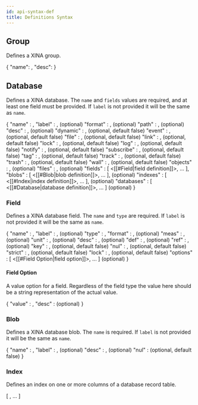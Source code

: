 ```yaml
---
id: api-syntax-def
title: Definitions Syntax 
---
```


## Group

Defines a XINA group.

 {
  "name": <string>,
  "desc": <string>
 }

## Database

Defines a XINA database. The <code>name</code> and <code>fields</code> values are required, and at least one field must be provided. If <code>label</code> is not provided it will be the same as <code>name</code>.

 {
  "name"      : <string>,
  "label"     : <string>,  (optional)
  "format"    : <string>,  (optional)
  "path"      : <string>,  (optional)
  "desc"      : <string>,  (optional)
  "dynamic"   : <boolean>, (optional, default false)
  "event"     : <boolean>, (optional, default false)
  "file"      : <boolean>, (optional, default false)
  "link"      : <boolean>, (optional, default false)
  "lock"      : <boolean>, (optional, default false)
  "log"       : <boolean>, (optional, default false)
  "notify"    : <boolean>, (optional, default false)
  "subscribe" : <boolean>, (optional, default false)
  "tag"       : <boolean>, (optional, default false)
  "track"     : <boolean>, (optional, default false)
  "trash"     : <boolean>, (optional, default false)
  "wall"      : <boolean>, (optional, default false)
  "objects"   : <object>,  (optional)
  "files"     : <object>,  (optional)
  "fields"    : [ <[[#Field|field definition]]>, ... ],
  "blobs"     : [ <[[#Blob|blob definition]]>, ... ],    (optional)
  "indexes"   : [ <[[#Index|index definition]]>, ... ],   (optional)
  "databases" : [ <[[#Database|database definition]]>, ... ] (optional)
 }

### Field

Defines a XINA database field. The <code>name</code> and <code>type</code> are required. If <code>label</code> is not provided it will be the same as <code>name</code>.

 {
  "name"    : <string>,
  "label"   : <string>,  (optional)
  "type"    : <string>,
  "format"  : <string>,  (optional)
  "meas"    : <string>,  (optional)
  "unit"    : <string>,  (optional)
  "desc"    : <string>,  (optional)
  "def"     : <string>,  (optional)
  "ref"     : <string>,  (optional)
  "key"     : <boolean>, (optional, default false)
  "nul"     : <boolean>, (optional, default false)
  "strict"  : <boolean>, (optional, default false)
  "lock"    : <boolean>, (optional, default false)
  "options" : [ <[[#Field Option|field option]]>, ... ] (optional)
 }

#### Field Option

A value option for a field. Regardless of the field type the value here should be a string representation of the actual value.

 {
  "value" : <string>,
  "desc"  : <string>  (optional)
 }

### Blob

Defines a XINA database blob. The <code>name</code> is required. If <code>label</code> is not provided it will be the same as <code>name</code>.

 {
  "name"    : <string>,
  "label"   : <string>, (optional)
  "desc"    : <string>, (optional)
  "nul"     : <boolean> (optional, default false)
 }

### Index

Defines an index on one or more columns of a database record table.

 [ <string>, ... ]

